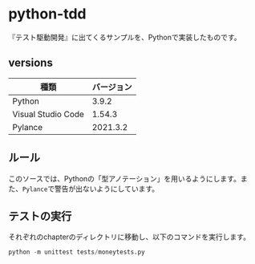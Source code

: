 # python-tdd
『テスト駆動開発』に出てくるサンプルを、Pythonで実装したものです。

## versions

|種類|バージョン|
|---|---|
|Python|3.9.2|
|Visual Studio Code|1.54.3|
|Pylance|2021.3.2|

## ルール
このソースでは、Pythonの「型アノテーション」を用いるようにします。また、`Pylance`で警告が出ないようにしています。

## テストの実行
それぞれのchapterのディレクトリに移動し、以下のコマンドを実行します。

```python
python -m unittest tests/moneytests.py
```
